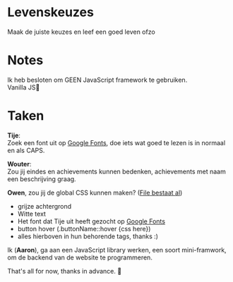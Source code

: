 # Levenskeuzes
Maak de juiste keuzes en leef een goed leven ofzo

# Notes
Ik heb besloten om GEEN JavaScript framework te gebruiken.\
Vanilla JS🍦

# Taken
**Tije**:\
Zoek een font uit op [Google Fonts](http://fonts.google.com/), doe iets wat goed te lezen is in normaal en als CAPS.

**Wouter**:\
Zou jij eindes en achievements kunnen bedenken, achievements met naam een beschrijving graag.

**Owen**, zou jij de global CSS kunnen maken? ([File bestaat al](https://github.com/AaronMarcusDev/blob/main/src/styles/global.css))

- grijze achtergrond
- Witte text
- Het font dat Tije uit heeft gezocht op [Google Fonts](http://fonts.google.com/)
- button hover (.buttonName::hover {css here})
- alles hierboven in hun behorende tags, thanks :)

Ik (**Aaron**), ga aan een JavaScript library werken, een soort mini-framwork,
om de backend van de website te programmeren.

That's all for now, thanks in advance. 🙂
